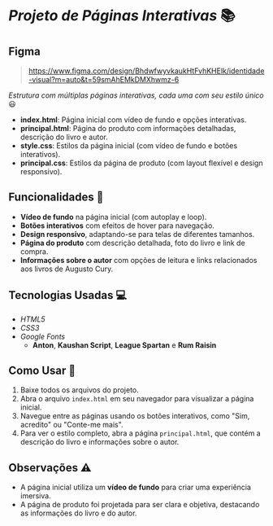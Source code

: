 # *Projeto de Páginas Interativas* 📚

## Figma
> https://www.figma.com/design/BhdwfwyvkaukHtFvhKHElk/identidade-visual?m=auto&t=59smAhEMkDMXhwmz-6

*Estrutura com múltiplas páginas interativas, cada uma com seu estilo único* 😃

- **index.html**: Página inicial com vídeo de fundo e opções interativas.
- **principal.html**: Página do produto com informações detalhadas, descrição do livro e autor.
- **style.css**: Estilos da página inicial (com vídeo de fundo e botões interativos).
- **principal.css**: Estilos da página de produto (com layout flexível e design responsivo).

## Funcionalidades 🚀

- **Vídeo de fundo** na página inicial (com autoplay e loop).
- **Botões interativos** com efeitos de hover para navegação.
- **Design responsivo**, adaptando-se para telas de diferentes tamanhos.
- **Página do produto** com descrição detalhada, foto do livro e link de compra.
- **Informações sobre o autor** com opções de leitura e links relacionados aos livros de Augusto Cury.

## Tecnologias Usadas 💻

- _HTML5_
- _CSS3_
- _Google Fonts_
  - **Anton**, **Kaushan Script**, **League Spartan** e **Rum Raisin**
  
## Como Usar 🚀

1. Baixe todos os arquivos do projeto.
2. Abra o arquivo `index.html` em seu navegador para visualizar a página inicial.
3. Navegue entre as páginas usando os botões interativos, como "Sim, acredito" ou "Conte-me mais".
4. Para ver o estilo completo, abra a página `principal.html`, que contém a descrição do livro e informações sobre o autor.
  
## Observações ⚠️

- A página inicial utiliza um **vídeo de fundo** para criar uma experiência imersiva.
- A página de produto foi projetada para ser clara e objetiva, destacando as informações do livro e do autor.

